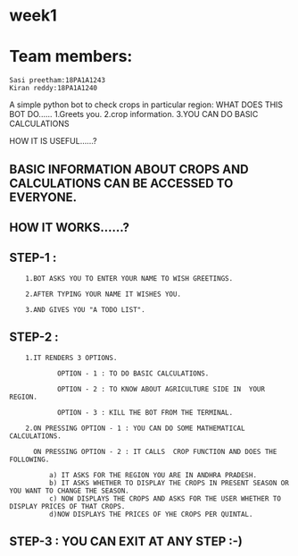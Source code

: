 # week1
# Team members:
    Sasi preetham:18PA1A1243
    Kiran reddy:18PA1A1240
A simple python bot to check crops in particular region:
   WHAT DOES THIS BOT DO......
	1.Greets you.
  2.crop information.
	3.YOU CAN DO BASIC CALCULATIONS

HOW IT IS USEFUL......?
	
## BASIC INFORMATION ABOUT CROPS AND CALCULATIONS CAN BE ACCESSED TO EVERYONE.



## HOW IT WORKS......?


## STEP-1 : 

		1.BOT ASKS YOU TO ENTER YOUR NAME TO WISH GREETINGS.

		2.AFTER TYPING YOUR NAME IT WISHES YOU.

		3.AND GIVES YOU "A TODO LIST".

## STEP-2 :

		1.IT RENDERS 3 OPTIONS.

				OPTION - 1 : TO DO BASIC CALCULATIONS.

				OPTION - 2 : TO KNOW ABOUT AGRICULTURE SIDE IN  YOUR REGION.

				OPTION - 3 : KILL THE BOT FROM THE TERMINAL.

		2.ON PRESSING OPTION - 1 : YOU CAN DO SOME MATHEMATICAL CALCULATIONS.

		  ON PRESSING OPTION - 2 : IT CALLS  CROP FUNCTION AND DOES THE FOLLOWING.
					    
              a) IT ASKS FOR THE REGION YOU ARE IN ANDHRA PRADESH.
              b) IT ASKS WHETHER TO DISPLAY THE CROPS IN PRESENT SEASON OR YOU WANT TO CHANGE THE SEASON.
              c) NOW DISPLAYS THE CROPS AND ASKS FOR THE USER WHETHER TO DISPLAY PRICES OF THAT CROPS.
              d)NOW DISPLAYS THE PRICES OF YHE CROPS PER QUINTAL.
					  
										    
## STEP-3 : YOU CAN EXIT AT ANY STEP :-)



